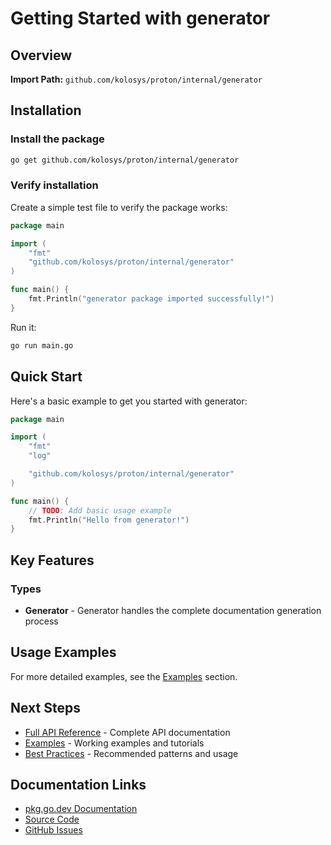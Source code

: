 # Getting Started with generator



## Overview

**Import Path:** `github.com/kolosys/proton/internal/generator`



## Installation

### Install the package

```bash
go get github.com/kolosys/proton/internal/generator
```

### Verify installation

Create a simple test file to verify the package works:

```go
package main

import (
    "fmt"
    "github.com/kolosys/proton/internal/generator"
)

func main() {
    fmt.Println("generator package imported successfully!")
}
```

Run it:

```bash
go run main.go
```

## Quick Start

Here's a basic example to get you started with generator:

```go
package main

import (
    "fmt"
    "log"

    "github.com/kolosys/proton/internal/generator"
)

func main() {
    // TODO: Add basic usage example
    fmt.Println("Hello from generator!")
}
```

## Key Features

### Types

- **Generator** - Generator handles the complete documentation generation process

## Usage Examples

For more detailed examples, see the [Examples](../examples/README.md) section.

## Next Steps

- [Full API Reference](../api-reference/generator.md) - Complete API documentation
- [Examples](../examples/README.md) - Working examples and tutorials
- [Best Practices](../guides/generator/best-practices.md) - Recommended patterns and usage

## Documentation Links

- [pkg.go.dev Documentation](https://pkg.go.dev/github.com/kolosys/proton/internal/generator)
- [Source Code](https://github.com/kolosys/proton/tree/main/internal/generator)
- [GitHub Issues](https://github.com/kolosys/proton/issues)
